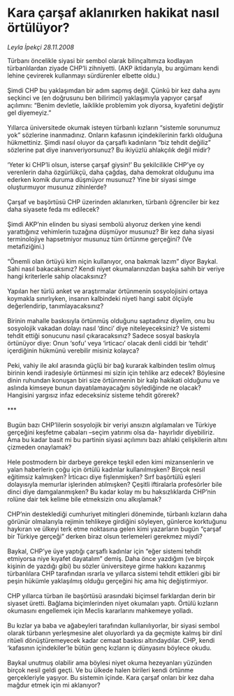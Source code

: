 # Kara çarşaf aklanırken hakikat nasıl örtülüyor?

*Leyla İpekçi 28.11.2008*

<div class="taraf_structure_2col_1zq">
<div class="margen_n">



 <p>Türbanı öncelikle siyasi bir sembol olarak bilinçaltımıza kodlayan türbanlılardan ziyade CHP’li zihniyetti. (AKP iktidarıyla, bu argümanı kendi lehine çevirerek kullanmayı sürdürenler elbette oldu.) <br/><br/>Şimdi CHP bu yaklaşımdan bir adım sapmış değil. Çünkü bir kez daha aynı seçkinci ve (en doğrusunu ben bilirimci) yaklaşımıyla yapıyor çarşaf açılımını: “Benim devletle, laiklikle problemim yok diyorsa, kıyafetini değiştir gel diyemeyiz.” <br/><br/>Yıllarca üniversitede okumak isteyen türbanlı kızların “sistemle sorunumuz yok” sözlerine inanmadınız. Onların kafasının içindekilerinin farklı olduğuna hükmettiniz. Şimdi nasıl oluyor da çarşaflı kadınların “biz tehdit değiliz” sözlerine pat diye inanıveriyorsunuz? Bu ikiyüzlü ahlakçılık değil midir? <br/><br/>‘Yeter ki CHP’li olsun, isterse çarşaf giysin!’ Bu şekilcilikle CHP’ye oy verenlerin daha özgürlükçü, daha çağdaş, daha demokrat olduğunu ima ederken komik duruma düşmüyor musunuz? Yine bir siyasi simge oluşturmuyor musunuz zihinlerde? <br/><br/>Çarşaf ve başörtüsü CHP üzerinden aklanırken, türbanlı öğrenciler bir kez daha siyasete feda mı edilecek? <br/><br/>Şimdi AKP’nin elinden bu siyasi sembolü alıyoruz derken yine kendi yarattığınız vehimlerin tuzağına düşmüyor musunuz? Bir kez daha siyasi terminolojiye hapsetmiyor musunuz tüm örtünme gerçeğini? (Ve metafiziğini.) <br/><br/>“Önemli olan örtüyü kim niçin kullanıyor, ona bakmak lazım” diyor Baykal. Sahi nasıl bakacaksınız? Kendi niyet okumalarınızdan başka sahih bir veriye hangi kriterlerle sahip olacaksınız? <br/><br/>Yapılan her türlü anket ve araştırmalar örtünmenin sosyolojisini ortaya koymakla sınırlıyken, insanın kalbindeki niyeti hangi sabit ölçüyle değerlendirip, tanımlayacaksınız? <br/><br/>Birinin mahalle baskısıyla örtünmüş olduğunu saptadınız diyelim, onu bu sosyolojik vakadan dolayı nasıl ‘dinci’ diye niteleyeceksiniz? Ve sistemi tehdit ettiği sonucunu nasıl çıkaracaksınız? Sadece sosyal baskıyla örtünüyor diye: Onun ‘sofu’ veya ‘irticacı’ olacak denli ciddi bir ‘tehdit’ içerdiğinin hükmünü verebilir misiniz kolayca? <br/><br/>Peki, vahiy ile akıl arasında güçlü bir bağ kurarak kalbinden teslim olmuş birinin kendi iradesiyle örtünmesi mi sizin için tehlike arz edecek? Böylesine dinin ruhundan konuşan biri size örtünmenin bir kalp hakikati olduğunu ve aslında kimseye bunun dayatılamayacağını söylediğinde ne olacak? Hangisini yargısız infaz edeceksiniz sisteme tehdit görerek?<br/><br/>*** <br/><br/>Bugün bazı CHP’lilerin sosyolojik bir veriyi ansızın algılamaları ve Türkiye gerçeğini keşfetme çabaları –seçim yatırımı olsa da- hayırlıdır diyebiliriz. Ama bu kadar basit mi bu partinin siyasi açılımını bazı ahlaki çelişkilerin altını çizmeden onaylamak? <br/><br/>Hele postmodern bir darbeye gerekçe teşkil eden kimi mizansenlerin ve yalan haberlerin çoğu için örtülü kadınlar kullanılmışken? Birçok nesil eğitimsiz kalmışken? İrticacı diye fişlenmişken? Sırf başörtülü eşleri dolayısıyla memurlar işlerinden atılmışken? Çeşitli iftiralarla profesörler bile dinci diye damgalanmışken? Bu kadar kolay mı bu haksızlıklarda CHP’nin rolüne dair tek kelime bile etmeksizin onu alkışlamak? <br/><br/>CHP’nin desteklediği cumhuriyet mitingleri döneminde, türbanlı kızların daha görünür olmalarıyla rejimin tehlikeye girdiğini söyleyen, günlerce korktuğunu haykıran ve ülkeyi terk etme noktasına gelen kimi yazarların bugün “çarşaf bir Türkiye gerçeği” derken biraz olsun terlemeleri gerekmez miydi? <br/><br/>Baykal, CHP’ye üye yaptığı çarşaflı kadınlar için “eğer sistemi tehdit etmiyorsa niye kıyafet dayatalım” demiş. Daha önce yazdığım (ve birçok kişinin de yazdığı gibi) bu sözler üniversiteye girme hakkını kazanmış türbanlılara CHP tarafından ısrarla ve yıllarca sistemi tehdit ettikleri gibi bir peşin hükümle yaklaşılmış olduğu gerçeğini hiç ama hiç değiştirmiyor. <br/><br/>CHP yıllarca türban ile başörtüsü arasındaki biçimsel farklardan derin bir siyaset üretti. Bağlama biçimlerinden niyet okumaları yaptı. Örtülü kızların okumasını engellemek için Meclis kararlarını mahkemeye yolladı. <br/><br/>Bu kızlar ya baba ve ağabeyleri tarafından kullanılıyorlar, bir siyasi sembol olarak türbanın yerleşmesine alet oluyorlardı ya da geçmişte kalmış bir dinî ritüeli dönüştüremeyecek kadar cemaat baskısı altındaydılar. CHP, kendi ‘kafasının içindekiler’le bütün genç kızların iç dünyasını böylece okudu. <br/><br/>Baykal unutmuş olabilir ama böylesi niyet okuma hezeyanları yüzünden birçok nesil geldi geçti. Ve bu ülkede halen birileri kendi örtünme gerçekleriyle yaşıyor. Bu sistemin içinde. Kara çarşaf onları bir kez daha mağdur etmek için mi aklanıyor? </p>

<br/>


<div id="taraf_not">
</div>

</div>


</div>
